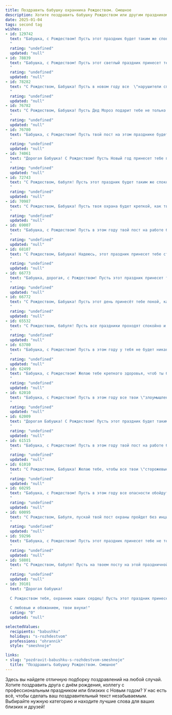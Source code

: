 ```yaml
---
title: Поздравить бабушку охранника Рождеством. Смешное
description: Хотите поздравить бабушку Рождеством или другим праздником? Наш ИИ создаст незабываемое поздравление, а вы обязательно выделитесь среди других.  
date: 2025-01-04
tags: second tag
wishes:
- id: 129742
  text: "Бабушка, с Рождеством! Пусть этот праздник будет таким же спокойным и мирным, как дежурство в музее древностей!  Надеюсь, ни один вредный гном не проберётся к твоему сладкому пирогу!  Крепкого здоровья и пусть твой \"охранный\" инстинкт всегда помогает тебе находить лучшие куски на праздничном столе!
  "
  rating: "undefined"
  updated: "null"
- id: 78839
  text: "Бабушка, с Рождеством! Пусть этот светлый праздник принесет тебе покой, уют и... ну, может, немного больше внуков, чтобы ты всегда была в окружении заботы и веселья! А ещё, чтобы твой \"охранный режим\" распространился на всех, кто посмеет испортить тебе праздничное настроение 😉
  "
  rating: "undefined"
  updated: "null"
- id: 78282
  text: "С Рождеством, Бабушка! Пусть в новом году все  \"нарушители спокойствия\"  будут  заперты в крепкой клетке из конфет, а  ты  среди мирных пирогов и  чайных чашек  чувствуешь себя  царицей  Рождественского банкета! 😄🎄🎅
  "
  rating: "undefined"
  updated: "null"
- id: 76782
  text: "С Рождеством, Бабушка! Пусть Дед Мороз подарит тебе не только подарки, но и крепкую охрану, чтобы никто не посмел забрать твой любимый тортик! 🎄🎅
  "
  rating: "undefined"
  updated: "null"
- id: 76780
  text: "Бабушка, с Рождеством! Пусть твой пост на этом празднике будет самым спокойным, а единственные \"нарушители спокойствия\" - внуки с подарками! 🎁  😜
  "
  rating: "undefined"
  updated: "null"
- id: 74061
  text: "Дорогая Бабушка! С Рождеством! Пусть Новый год принесет тебе побольше спокойных ночей, а в твоем доме всегда царила праздничная атмосфера – как на охраняемом объекте с круглосуточной защитой! 😉
  "
  rating: "undefined"
  updated: "null"
- id: 72743
  text: "С Рождеством, бабуля! Пусть этот праздник будет таким же спокойным и тихим, как твоя ночная смена на работе.  😜🎄
  "
  rating: "undefined"
  updated: "null"
- id: 70987
  text: "С Рождеством, Бабушка! Пусть твоя охрана будет крепкой, как твоя любовь, а твой пост - спокойным, как сон младенца! Будь здорова, весела и пусть праздничное настроение никого не пропустит мимо!
  "
  rating: "undefined"
  updated: "null"
- id: 69007
  text: "Бабушка, с Рождеством! Пусть в этом году твой пост на работе будет особенно мирным  — чтобы никакие негодяи не нарушили покой твоего праздничного застолья! 🎄🎁
  "
  rating: "undefined"
  updated: "null"
- id: 68107
  text: "С Рождеством, Бабушка! Надеюсь, этот праздник принесет тебе столько же покоя и умиротворения, сколько ты приносишь в нашу жизнь своим бдительным оком охранника! 🎅🎉
  "
  rating: "undefined"
  updated: "null"
- id: 66773
  text: "Бабушка, дорогая, с Рождеством! Пусть этот праздник принесет тебе не только мир и покой, но и море подарков! Особенно, если в них будет спрятан новый комплект бронежилетов для твоего внука-охранника! 😉🎄
  "
  rating: "undefined"
  updated: "null"
- id: 66772
  text: "С Рождеством, Бабушка! Пусть этот день принесёт тебе покой, как надежный охранник на посту, и пусть никакие неприятности не посмеют нарушить твой праздничный комфорт! 🎄🎅
  "
  rating: "undefined"
  updated: "null"
- id: 65532
  text: "С Рождеством, бабуля! Пусть все праздники проходят спокойно и без ЧП. Ну и, конечно, пусть дедушка Санта принесет тебе подарки, а не набор \"охранника\"! 😅🎅
  "
  rating: "undefined"
  updated: "null"
- id: 63780
  text: "Бабушка, с Рождеством! Пусть в этом году у тебя не будет никаких \"проблем\" с \"незаконным проникновением\" на твой участок, а только радостные визиты близких!  🎄🎅
  "
  rating: "undefined"
  updated: "null"
- id: 62499
  text: "Бабушка, с Рождеством! Желаю тебе крепкого здоровья, чтоб ты была бодрее любого охранника на посту, и чтобы Новый год принес тебе только сладкие сюрпризы, а не тревожные звонки на пульт! 🎄🎅🏼🎁
  "
  rating: "undefined"
  updated: "null"
- id: 62010
  text: "Бабушка, с Рождеством! Пусть в этом году все твои \"злоумышленники\" будут такими же безобидными, как котики, а твоя служба будет спокойной, как сон младенца! 🎉🎄
  "
  rating: "undefined"
  updated: "null"
- id: 62009
  text: "Дорогая Бабушка! С Рождеством! Пусть этот праздник будет таким же спокойным и безопасным, как твоя работа охранника. Желаю, чтобы твои \"клиенты\" были только добрыми духами праздника, а подарков - больше, чем нарушителей! 😉
  "
  rating: "undefined"
  updated: "null"
- id: 61515
  text: "Бабушка, с Рождеством! Пусть в этом году твой пост на работе будет тихим, а единственные \"нарушители\" - это твои любимые внуки, которые придут к тебе с подарками и вкусным рождественским тортом! 😉
  "
  rating: "undefined"
  updated: "null"
- id: 61010
  text: "С Рождеством, Бабушка! Желаю тебе, чтобы все твои \"сторожевые\" навыки пригодились только для того, чтобы отгонять от тебя  неприятности и охранять твой покой!  🎅🎄
  "
  rating: "undefined"
  updated: "null"
- id: 60295
  text: "Бабушка, с Рождеством! Пусть в этом году все опасности обойдут тебя стороной, а твоих \"подопечных\" - не поймают на горячем! 😉🎄
  "
  rating: "undefined"
  updated: "null"
- id: 60095
  text: "С Рождеством, Бабуля, пускай твой пост охраны пройдет без инцидентов, а подарки под елкой будут ценнее, чем бриллиантовая корона! 🎄🎅
  "
  rating: "undefined"
  updated: "null"
- id: 59296
  text: "Бабушка, с Рождеством! Пусть этот праздник принесет тебе не только мир и покой, но и  бесперебойную подачу праздничного оливье и теплой компании! И не забудь, что даже охранять дом от незваных гостей можно с улыбкой и праздничным настроением! 🎄😊
  "
  rating: "undefined"
  updated: "null"
- id: 58801
  text: "С Рождеством, бабуля! Пусть на твоем посту на этой праздничной ночи не будет ни одного злоумышленника, кроме разве что Деда Мороза с мешком подарков! 🎅🎄🎉
  "
  rating: "undefined"
  updated: "null"
- id: 39101
  text: "Дорогая бабушка!
  
  С Рождеством тебя, охранник наших сердец! Пусть этот праздник принесет тебе не только тепло, но и уверенность, что ни один снежинкой не проскользнет мимо твоего строгого взгляда. Желаю, чтобы даже сказочные страхи не решились побеспокоить твою крепость, а ангелы охраняли твой уют, как ты нас всех. Пусть каждый твой день будет как вечерняя охрана — спокойным, светлым и абсолютно безопасным!
  
  С любовью и обожанием, твои внуки!"
  rating: "0"
  updated: "null"

selectedValues:
  recipients: "babushku"
  holidays: "s-rozhdestvom"
  professions: "ohrannik"
  style: "smeshnoje"

links:
- slug: "pozdravit-babushku-s-rozhdestvom-smeshnoje"
  title: "Поздравить бабушку Рождеством. Смешное"
---
```


Здесь вы найдете отличную подборку поздравлений на любой случай. 
Хотите поздравить друга с днём рождения, коллегу с профессиональным праздником или близких с Новым годом? У нас есть всё, чтобы сделать ваш поздравительный текст незабываемым. Выбирайте нужную категорию и находите лучшие слова для ваших близких и друзей!
